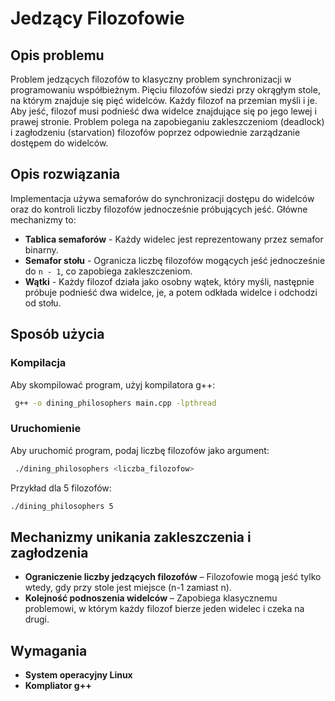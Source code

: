 # Jedzący Filozofowie

## Opis problemu

Problem jedzących filozofów to klasyczny problem synchronizacji w programowaniu współbieżnym. Pięciu filozofów siedzi przy okrągłym stole, na którym znajduje się pięć widelców. Każdy filozof na przemian myśli i je. Aby jeść, filozof musi podnieść dwa widelce znajdujące się po jego lewej i prawej stronie. Problem polega na zapobieganiu zakleszczeniom (deadlock) i zagłodzeniu (starvation) filozofów poprzez odpowiednie zarządzanie dostępem do widelców.

## Opis rozwiązania

Implementacja używa semaforów do synchronizacji dostępu do widelców oraz do kontroli liczby filozofów jednocześnie próbujących jeść. Główne mechanizmy to:

- **Tablica semaforów** - Każdy widelec jest reprezentowany przez semafor binarny.
- **Semafor stołu** - Ogranicza liczbę filozofów mogących jeść jednocześnie do `n - 1`, co zapobiega zakleszczeniom.
- **Wątki** - Każdy filozof działa jako osobny wątek, który myśli, następnie próbuje podnieść dwa widelce, je, a potem odkłada widelce i odchodzi od stołu.

## Sposób użycia

### Kompilacja

Aby skompilować program, użyj kompilatora g++:

```sh
 g++ -o dining_philosophers main.cpp -lpthread
```

### Uruchomienie

Aby uruchomić program, podaj liczbę filozofów jako argument:

```sh
 ./dining_philosophers <liczba_filozofow>
```

Przykład dla 5 filozofów:

```sh
./dining_philosophers 5
```

## Mechanizmy unikania zakleszczenia i zagłodzenia

- **Ograniczenie liczby jedzących filozofów** – Filozofowie mogą jeść tylko wtedy, gdy przy stole jest miejsce (n-1 zamiast n).
- **Kolejność podnoszenia widelców** – Zapobiega klasycznemu problemowi, w którym każdy filozof bierze jeden widelec i czeka na drugi.

## Wymagania
- **System operacyjny Linux**
- **Kompliator g++**


